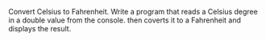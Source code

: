 Convert Celsius to Fahrenheit. Write a program that reads a Celsius degree in a double value from the console. then coverts it to a Fahrenheit and displays the result. 
